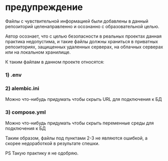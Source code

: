 # предупреждение
Файлы с чувствительной информацией были добавлены
в данный репозиторий целенаправленно и осознанно с образовательной целью.

Автор осознает, что с целью безопасности в реальных проектах данная практика 
недопустима, и такие файлы должны храниться в приватных репозиториях, защищенных
удаленных серверах, на облачных серверах или на локальном
хранилище.

К таким файлам в данном проекте относятся:

### 1) .env
### 2) alembic.ini
Можно что-нибудь придумать чтобы скрыть URL для подключения к БД
### 3) compose.yml
Можно что-нибудь придумать чтобы скрыть переменные среды для подключения к БД

Таким образом, файлы под пунктами 2-3 не являются ошибкой, а скорее недоработкой
в результате спешки.

PS Такую практику я не одобряю.
